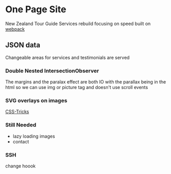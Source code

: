 # One Page Site
New Zealand Tour Guide Services rebuild focusing on speed built on [webpack](https://webpack.js.org)

## JSON data
Changeable areas for services and testimonials are served

### Double Nested IntersectionObserver
The margins and the paralax effect are both IO with the parallax being in the html so we can use img or picture tag and doesn't use scroll events

### SVG overlays on images
[CSS-Tricks](https://css-tricks.com/creating-non-rectangular-headers/)

### Still Needed
* lazy loading images
* contact

### SSH
change hoook
